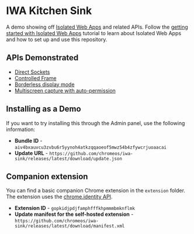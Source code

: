 # IWA Kitchen Sink

A demo showing off [Isolated Web Apps](https://github.com/WICG/isolated-web-apps/) and related APIs. Follow the [getting started with Isolated Web Apps](https://chromeos.dev/en/tutorials/getting-started-with-isolated-web-apps) tutorial to learn about Isolated Web Apps and how to set up and use this repository.

## APIs Demonstrated

- [Direct Sockets](https://github.com/WICG/direct-sockets)
- [Controlled Frame](https://github.com/WICG/controlled-frame)
- [Borderless display mode](https://github.com/WICG/manifest-incubations/blob/gh-pages/borderless-explainer.md)
- [Multiscreen capture with auto-permission](https://github.com/screen-share/capture-all-screens)

## Installing as a Demo

If you want to try installing this through the Admin panel, use the following information:

- **Bundle ID** - `aiv4bxauvcu3zvbu6r5yynoh4atkzqqaoeof5mwz54b4zfywcrjuoaacai`
- **Update URL** - `https://github.com/chromeos/iwa-sink/releases/latest/download/update.json`

## Companion extension
You can find a basic companion Chrome extension in the `extension` folder. The extension uses the [chrome.identity API](https://developer.chrome.com/docs/extensions/reference/api/identity).
- **Extension ID** - `gopkidjpdjfamphfffkhpmmmbmknflmk`
- **Update manifest for the self-hosted extension** - `https://github.com/chromeos/iwa-sink/releases/latest/download/manifest.xml`
